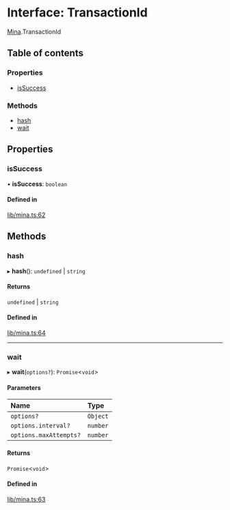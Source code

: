 # Interface: TransactionId

[Mina](../modules/Mina.md).TransactionId

## Table of contents

### Properties

- [isSuccess](Mina.TransactionId.md#issuccess)

### Methods

- [hash](Mina.TransactionId.md#hash)
- [wait](Mina.TransactionId.md#wait)

## Properties

### isSuccess

• **isSuccess**: `boolean`

#### Defined in

[lib/mina.ts:62](https://github.com/o1-labs/snarkyjs/blob/3779d0f/src/lib/mina.ts#L62)

## Methods

### hash

▸ **hash**(): `undefined` \| `string`

#### Returns

`undefined` \| `string`

#### Defined in

[lib/mina.ts:64](https://github.com/o1-labs/snarkyjs/blob/3779d0f/src/lib/mina.ts#L64)

___

### wait

▸ **wait**(`options?`): `Promise`<`void`\>

#### Parameters

| Name | Type |
| :------ | :------ |
| `options?` | `Object` |
| `options.interval?` | `number` |
| `options.maxAttempts?` | `number` |

#### Returns

`Promise`<`void`\>

#### Defined in

[lib/mina.ts:63](https://github.com/o1-labs/snarkyjs/blob/3779d0f/src/lib/mina.ts#L63)
